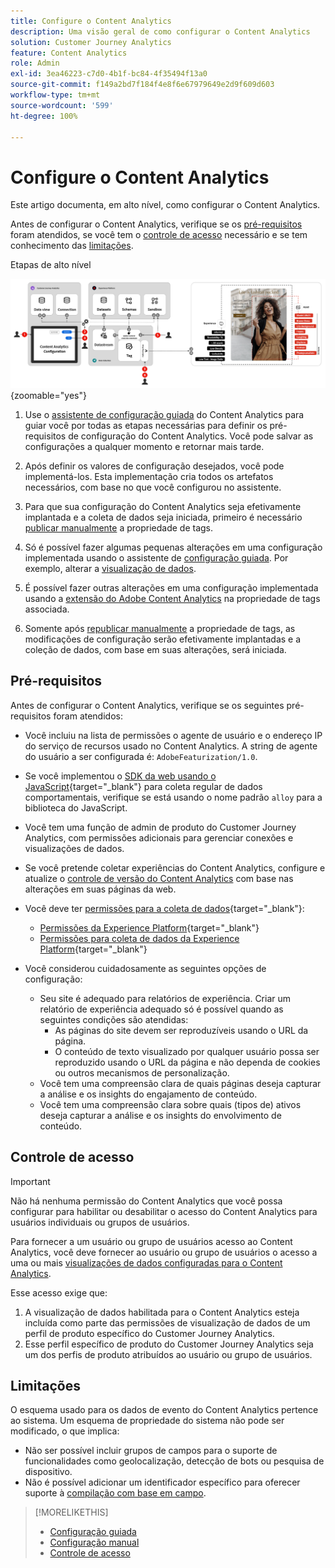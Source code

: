 ```yaml
---
title: Configure o Content Analytics
description: Uma visão geral de como configurar o Content Analytics
solution: Customer Journey Analytics
feature: Content Analytics
role: Admin
exl-id: 3ea46223-c7d0-4b1f-bc84-4f35494f13a0
source-git-commit: f149a2bd7f184f4e8f6e67979649e2d9f609d603
workflow-type: tm+mt
source-wordcount: '599'
ht-degree: 100%

---
```


# Configure o Content Analytics

Este artigo documenta, em alto nível, como configurar o Content Analytics.

Antes de configurar o Content Analytics, verifique se os [pré-requisitos](#prerequisites) foram atendidos, se você tem o [controle de acesso](#access-control) necessário e se tem conhecimento das [limitações](#limitations).


Etapas de alto nível

![Configuração do Content Analytics](../assets/aca-configuration.svg){zoomable="yes"}

1. Use o [assistente de configuração guiada](guided.md) do Content Analytics para guiar você por todas as etapas necessárias para definir os pré-requisitos de configuração do Content Analytics. Você pode salvar as configurações a qualquer momento e retornar mais tarde.
1. Após definir os valores de configuração desejados, você pode implementá-los. Esta implementação cria todos os artefatos necessários, com base no que você configurou no assistente.
1. Para que sua configuração do Content Analytics seja efetivamente implantada e a coleta de dados seja iniciada, primeiro é necessário [publicar manualmente](manual.md) a propriedade de tags.

1. Só é possível fazer algumas pequenas alterações em uma configuração implementada usando o assistente de [configuração guiada](guided.md). Por exemplo, alterar a [visualização de dados](/help/data-views/data-views.md).
1. É possível fazer outras alterações em uma configuração implementada usando a [extensão do Adobe Content Analytics](https://experienceleague.adobe.com/pt-br/docs/experience-platform/tags/extensions/client/content-analytics/overview) na propriedade de tags associada.
1. Somente após [republicar manualmente](manual.md) a propriedade de tags, as modificações de configuração serão efetivamente implantadas e a coleção de dados, com base em suas alterações, será iniciada.


## Pré-requisitos

Antes de configurar o Content Analytics, verifique se os seguintes pré-requisitos foram atendidos:

* Você incluiu na lista de permissões o agente de usuário e o endereço IP do serviço de recursos usado no Content Analytics. A string de agente do usuário a ser configurada é: <code>AdobeFeaturization/1.0</code>.
* Se você implementou o [SDK da web usando o JavaScript](https://experienceleague.adobe.com/pt-br/docs/experience-platform/web-sdk/install/library){target="_blank"} para coleta regular de dados comportamentais, verifique se está usando o nome padrão <code>alloy</code> para a biblioteca do JavaScript.
* Você tem uma função de admin de produto do Customer Journey Analytics, com permissões adicionais para gerenciar conexões e visualizações de dados.
* Se você pretende coletar experiências do Content Analytics, configure e atualize o [controle de versão do Content Analytics](manual.md#versioning) com base nas alterações em suas páginas da web.
* Você deve ter [permissões para a coleta de dados](https://experienceleague.adobe.com/pt-br/docs/experience-platform/collection/permissions){target="_blank"}:
   * [Permissões da Experience Platform](https://experienceleague.adobe.com/pt-br/docs/experience-platform/collection/permissions#adobe-experience-platform-permissions){target="_blank"}
   * [Permissões para coleta de dados da Experience Platform](https://experienceleague.adobe.com/pt-br/docs/experience-platform/collection/permissions#adobe-experience-platform-data-collection-permissions){target="_blank"}
* Você considerou cuidadosamente as seguintes opções de configuração:

   * Seu site é adequado para relatórios de experiência. Criar um relatório de experiência adequado só é possível quando as seguintes condições são atendidas:
      * As páginas do site devem ser reproduzíveis usando o URL da página.
      * O conteúdo de texto visualizado por qualquer usuário possa ser reproduzido usando o URL da página e não dependa de cookies ou outros mecanismos de personalização.
   * Você tem uma compreensão clara de quais páginas deseja capturar a análise e os insights do engajamento de conteúdo.
   * Você tem uma compreensão clara sobre quais (tipos de) ativos deseja capturar a análise e os insights do envolvimento de conteúdo.


## Controle de acesso

>[!IMPORTANT]
>
>Não há nenhuma permissão do Content Analytics que você possa configurar para habilitar ou desabilitar o acesso do Content Analytics para usuários individuais ou grupos de usuários.
>

Para fornecer a um usuário ou grupo de usuários acesso ao Content Analytics, você deve fornecer ao usuário ou grupo de usuários o acesso a uma ou mais [visualizações de dados configuradas para o Content Analytics](guided.md#data-view).

Esse acesso exige que:

1. A visualização de dados habilitada para o Content Analytics esteja incluída como parte das permissões de visualização de dados de um perfil de produto específico do Customer Journey Analytics.
1. Esse perfil específico de produto do Customer Journey Analytics seja um dos perfis de produto atribuídos ao usuário ou grupo de usuários.

## Limitações

O esquema usado para os dados de evento do Content Analytics pertence ao sistema. Um esquema de propriedade do sistema não pode ser modificado, o que implica:

* Não ser possível incluir grupos de campos para o suporte de funcionalidades como geolocalização, detecção de bots ou pesquisa de dispositivo.
* Não é possível adicionar um identificador específico para oferecer suporte à [compilação com base em campo](/help/stitching/fbs.md).

>[!MORELIKETHIS]
>
>* [Configuração guiada](guided.md)
>* [Configuração manual](manual.md)
>* [Controle de acesso](/help/technotes/access-control.md)
>

